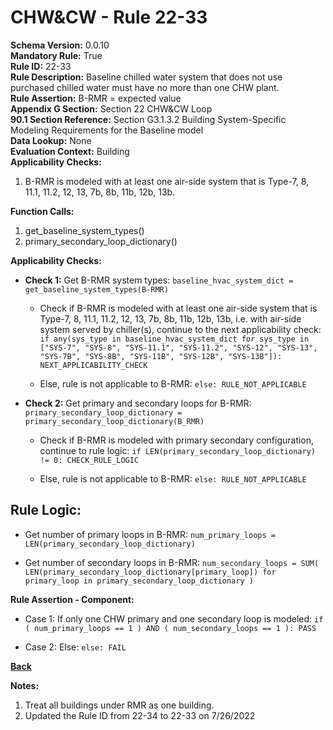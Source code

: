 
# CHW&CW - Rule 22-33  

**Schema Version:** 0.0.10  
**Mandatory Rule:** True  
**Rule ID:** 22-33  
**Rule Description:** Baseline chilled water system that does not use purchased chilled water must have no more than one CHW plant.  
**Rule Assertion:** B-RMR = expected value  
**Appendix G Section:** Section 22 CHW&CW Loop  
**90.1 Section Reference:** Section G3.1.3.2 Building System-Specific Modeling Requirements for the Baseline model  
**Data Lookup:** None  
**Evaluation Context:** Building  
**Applicability Checks:**  

1. B-RMR is modeled with at least one air-side system that is Type-7, 8, 11.1, 11.2, 12, 13, 7b, 8b, 11b, 12b, 13b.

**Function Calls:**  

1. get_baseline_system_types()
2. primary_secondary_loop_dictionary()

**Applicability Checks:**  

- **Check 1:** Get B-RMR system types: `baseline_hvac_system_dict = get_baseline_system_types(B-RMR)`

  - Check if B-RMR is modeled with at least one air-side system that is Type-7, 8, 11.1, 11.2, 12, 13, 7b, 8b, 11b, 12b, 13b, i.e. with air-side system served by chiller(s), continue to the next applicability check: `if any(sys_type in baseline_hvac_system_dict for sys_type in ["SYS-7", "SYS-8", "SYS-11.1", "SYS-11.2", "SYS-12", "SYS-13", "SYS-7B", "SYS-8B", "SYS-11B", "SYS-12B", "SYS-13B"]): NEXT_APPLICABILITY_CHECK`

  - Else, rule is not applicable to B-RMR: `else: RULE_NOT_APPLICABLE`

- **Check 2:** Get primary and secondary loops for B-RMR: `primary_secondary_loop_dictionary = primary_secondary_loop_dictionary(B_RMR)`

  - Check if B-RMR is modeled with primary secondary configuration, continue to rule logic: `if LEN(primary_secondary_loop_dictionary) != 0: CHECK_RULE_LOGIC`

  - Else, rule is not applicable to B-RMR: `else: RULE_NOT_APPLICABLE`

## Rule Logic:  

- Get number of primary loops in B-RMR: `num_primary_loops = LEN(primary_secondary_loop_dictionary)`

- Get number of secondary loops in B-RMR: `num_secondary_loops = SUM( LEN(primary_secondary_loop_dictionary[primary_loop]) for primary_loop in primary_secondary_loop_dictionary )`

**Rule Assertion - Component:**

- Case 1: If only one CHW primary and one secondary loop is modeled: `if ( num_primary_loops == 1 ) AND ( num_secondary_loops == 1 ): PASS`

- Case 2: Else: `else: FAIL`

**[Back](../_toc.md)**

**Notes:**

1. Treat all buildings under RMR as one building.
2. Updated the Rule ID from 22-34 to 22-33 on 7/26/2022
